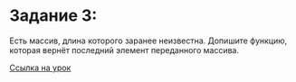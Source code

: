 # Задание 3:

Есть массив, длина которого заранее неизвестна. Допишите функцию, которая вернёт последний элемент переданного массива.

[Ссылка на урок](https://practicum.yandex.ru/trainer/middle-frontend/lesson/f4f1504a-11f1-46d3-9a87-7e06668fe67b/task/5374632c-53f3-4dbd-bde1-b41149d870f3/)
